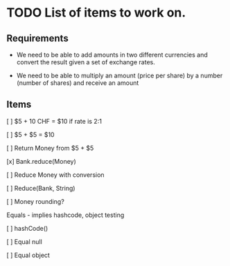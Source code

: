 # TODO List of items to work on.

## Requirements

* We need to be able to add amounts in two different currencies and convert
the result given a set of exchange rates. 

* We need to be able to multiply an amount (price per share) by a number
(number of shares) and receive an amount

## Items

[ ] $5 + 10 CHF = $10 if rate is 2:1

[ ] $5 + $5 = $10

[ ] Return Money from $5 + $5

[x] Bank.reduce(Money)

[ ] Reduce Money with conversion

[ ] Reduce(Bank, String)

[ ] Money rounding?

Equals - implies hashcode, object testing

  [ ] hashCode()

  [ ] Equal null

  [ ] Equal object
